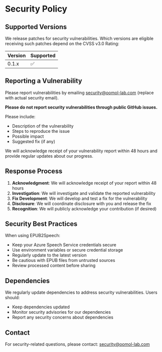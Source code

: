 # Security Policy

## Supported Versions

We release patches for security vulnerabilities. Which versions are eligible receiving such patches depend on the CVSS v3.0 Rating:

| Version | Supported          |
| ------- | ------------------ |
| 0.1.x   | :white_check_mark: |

## Reporting a Vulnerability

Please report vulnerabilities by emailing security@oomol-lab.com (replace with actual security email).

**Please do not report security vulnerabilities through public GitHub issues.**

Please include:
- Description of the vulnerability
- Steps to reproduce the issue
- Possible impact
- Suggested fix (if any)

We will acknowledge receipt of your vulnerability report within 48 hours and provide regular updates about our progress.

## Response Process

1. **Acknowledgment**: We will acknowledge receipt of your report within 48 hours
2. **Investigation**: We will investigate and validate the reported vulnerability
3. **Fix Development**: We will develop and test a fix for the vulnerability
4. **Disclosure**: We will coordinate disclosure with you and release the fix
5. **Recognition**: We will publicly acknowledge your contribution (if desired)

## Security Best Practices

When using EPUB2Speech:

- Keep your Azure Speech Service credentials secure
- Use environment variables or secure credential storage
- Regularly update to the latest version
- Be cautious with EPUB files from untrusted sources
- Review processed content before sharing

## Dependencies

We regularly update dependencies to address security vulnerabilities. Users should:

- Keep dependencies updated
- Monitor security advisories for our dependencies
- Report any security concerns about dependencies

## Contact

For security-related questions, please contact: security@oomol-lab.com